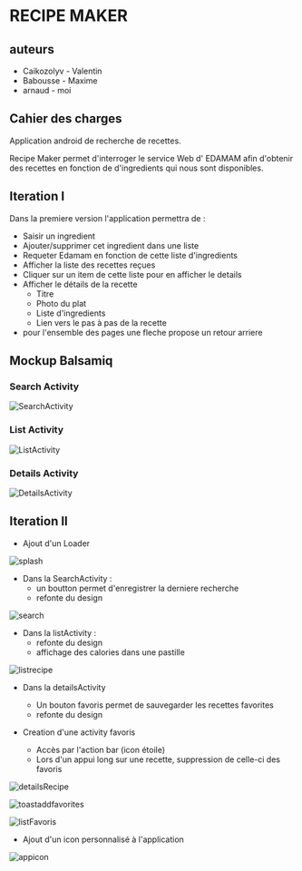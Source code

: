 # RECIPE MAKER

## auteurs
 + Caikozolyv  - Valentin
 + Babousse - Maxime
 + arnaud - moi

## Cahier des charges

Application android de recherche de recettes.

Recipe Maker permet d'interroger le service Web d' EDAMAM afin d'obtenir des recettes en fonction
de d'ingredients qui nous sont disponibles.

## Iteration I
Dans la premiere version l'application permettra de :

- Saisir un ingredient
- Ajouter/supprimer cet ingredient dans une liste
- Requeter Edamam en fonction de cette liste d'ingredients
- Afficher la liste des recettes reçues
- Cliquer sur un item de cette liste pour en afficher le details
- Afficher le détails de la recette
  - Titre
  - Photo du plat
  - Liste d'ingredients
  - Lien vers le pas à pas de la recette
- pour l'ensemble des pages une fleche propose un retour arriere


## Mockup Balsamiq
### Search Activity
![SearchActivity](files/SearchActivity.png)
### List Activity
![ListActivity](files/ListActivity.png)
### Details Activity
![DetailsActivity](files/DetailsActivity.png)

## Iteration II
- Ajout d'un Loader

![splash](files/splash.png)
- Dans la SearchActivity :
    - un boutton permet d'enregistrer la derniere recherche
    - refonte du design

![search](files/search.png)
- Dans la listActivity :
  - refonte du design
  - affichage des calories dans une pastille

![listrecipe](files/listrecipe.png)
- Dans la detailsActivity
  - Un bouton favoris permet de sauvegarder les recettes favorites
  - refonte du design
  
- Creation d'une activity favoris
  - Accès par l'action bar (icon étoile)
  - Lors d'un appui long sur une recette, suppression de celle-ci des favoris

![detailsRecipe](files/detailsRecipe.png)

![toastaddfavorites](files/toastaddfavorites.png)

![listFavoris](files/listFavoris.png)

- Ajout d'un icon personnalisé à l'application

![appicon](files/app.png)
